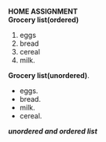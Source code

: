 **HOME ASSIGNMENT**\
**Grocery list(ordered)**
1. eggs
2. bread
3. cereal
4. milk.
   
**Grocery list(unordered)**. 
- eggs. 
- bread. 
- milk. 
- cereal.

***unordered and ordered list***




